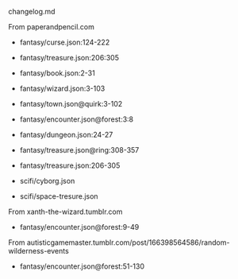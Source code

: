 changelog.md

From paperandpencil.com

- fantasy/curse.json:124-222
- fantasy/treasure.json:206:305
- fantasy/book.json:2-31

- fantasy/wizard.json:3-103
- fantasy/town.json@quirk:3-102
- fantasy/encounter.json@forest:3:8
- fantasy/dungeon.json:24-27
- fantasy/treasure.json@ring:308-357
- fantasy/treasure.json:206-305

- scifi/cyborg.json
- scifi/space-tresure.json

From xanth-the-wizard.tumblr.com

- fantasy/encounter.json@forest:9-49

From autisticgamemaster.tumblr.com/post/166398564586/random-wilderness-events

- fantasy/encounter.json@forest:51-130